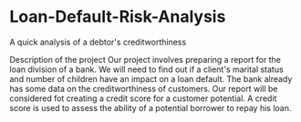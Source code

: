 # Loan-Default-Risk-Analysis
A quick analysis of a debtor's creditworthiness


Description of the project
Our project involves preparing a report for the loan division of a bank. We will need to find out if a client's
marital status and number of children have an impact on a loan default. 
The bank already has some data on the creditworthiness of customers.
Our report will be considered fot creating a credit score for a customer potential. 
A credit score is used to assess the ability of a potential borrower to repay his loan.
